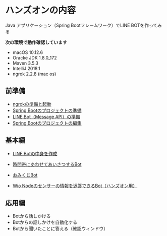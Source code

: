 # ハンズオンの内容

Java アプリケーション（Spring Bootフレームワーク）でLINE BOTを作ってみる

**次の環境で動作確認しています**

- macOS 10.12.6
- Oracke JDK 1.8.0_172
- Maven 3.5.3 
- IntelliJ 2018.1
- ngrok 2.2.8 (mac os)


## 前準備

- [ngrokの準備と起動](doc/01.md)
- [Spring Bootのプロジェクトの準備](doc/02.md)
- [LINE Bot（Message API）の準備](doc/03.md)
- [Spring Bootのプロジェクトの編集](doc/04.md)

## 基本編

- [LINE Botの中身を作成](doc/05.md)
- [時間帯にあわせてあいさつするBot](doc/06.md)
- [おみくじBot](doc/07.md)

- [Wio Nodeのセンサーの情報を返答できるBot（ハンズオン用）](doc/ex01.md)

## 応用編

- Botから話しかける
- Botからの話しかけを自動化する
- Botから聞いたことに答える（確認ウィンドウ）
